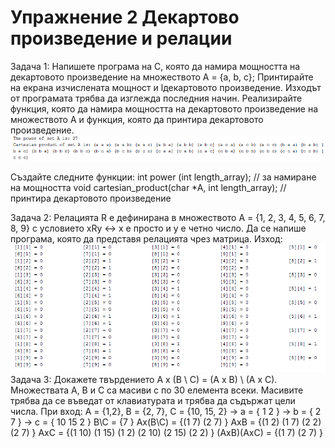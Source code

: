# Упражнение 2 Декартово произведение и релации

Задача 1: Напишете програма на С, която да намира мощността на декартовото произведение на множеството A = {a, b, c}; Принтирайте на екрана изчислената мощност и lдекартовото произведение. Изходът от програмата трябва да изглежда последния начин. Реализирайте функция, която да намира мощността на декартовото произведение на множеството А и функция, която да принтира декартовото произведение.
 ![alt tag](https://github.com/milenaangelova/lab3_Cartesian_Product/blob/master/task1_pic.png)
 
Създайте следните функции:
int power (int length_array); // за намиране на мощността 
void cartesian_product(char *A, int length_array); // принтира декартовото произведение 

Задача 2: Релацията R е дефинирана в множеството A = {1, 2, 3, 4, 5, 6, 7, 8, 9} с условието xRy ↔ x е просто и y е четно число. Да се напише програма, която да представя релацията чрез матрица.
Изход:
 ![alt tag](https://github.com/milenaangelova/lab3_Cartesian_Product/blob/master/task_2_pic.png)
 Задача 3: Докажете твърдението A x (B \ C) = (A x B) \ (A x C). Множествата A, B и C са масиви с по 30 елемента всеки. Масивите трябва да се въведат от клавиатурата и трябва да съдържат цели числа.
При вход: А = {1,2}, B = {2, 7}, C = {10, 15, 2}
-> a = { 1 2 }
-> b = { 2 7 }
-> c = { 10 15 2 }
B\C = {7 }
Ax(B\C) = {(1 7) (2 7) }
AxB = {(1 2) (1 7) (2 2) (2 7) }
AxC = {(1 10) (1 15) (1 2) (2 10) (2 15) (2 2) }
(AxB)\(AxC) = {(1 7) (2 7) }
